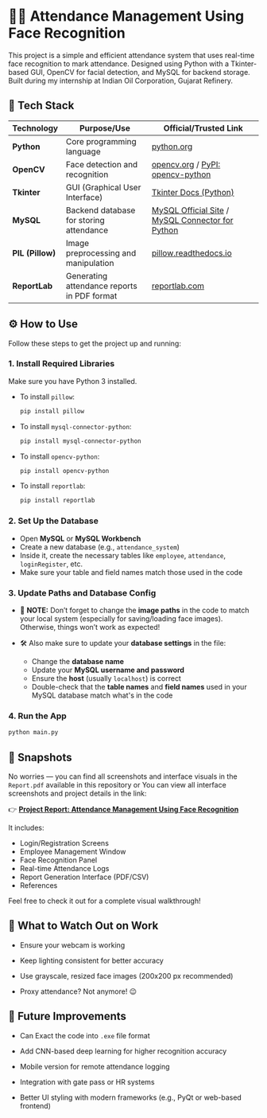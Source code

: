 
# 👨‍💼 Attendance Management Using Face Recognition

This project is a simple and efficient attendance system that uses real-time face recognition to mark attendance. Designed using Python with a Tkinter-based GUI, OpenCV for facial detection, and MySQL for backend storage. Built during my internship at Indian Oil Corporation, Gujarat Refinery.




## 🧰 Tech Stack

| Technology       | Purpose/Use                                 | Official/Trusted Link |
|------------------|----------------------------------------------|------------------------|
| **Python**        | Core programming language                   | [python.org](https://www.python.org/) |
| **OpenCV**        | Face detection and recognition              | [opencv.org](https://opencv.org/) / [PyPI: opencv-python](https://pypi.org/project/opencv-python/) |
| **Tkinter**       | GUI (Graphical User Interface)              | [Tkinter Docs (Python)](https://docs.python.org/3/library/tkinter.html) |
| **MySQL**         | Backend database for storing attendance     | [MySQL Official Site](https://www.mysql.com/) / [MySQL Connector for Python](https://dev.mysql.com/doc/connector-python/en/) |
| **PIL (Pillow)**  | Image preprocessing and manipulation         | [pillow.readthedocs.io](https://pillow.readthedocs.io/en/stable/) |
| **ReportLab**     | Generating attendance reports in PDF format | [reportlab.com](https://www.reportlab.com/documentation/) |

## ⚙️ How to Use
Follow these steps to get the project up and running:

### 1. Install Required Libraries
Make sure you have Python 3 installed.
- To install `pillow`:
    ```bash
    pip install pillow
    ```
- To install `mysql-connector-python`:
    ```bash
    pip install mysql-connector-python
    ```
- To install `opencv-python`:
    ```bash
    pip install opencv-python
    ```
- To install `reportlab`:
    ```bash
    pip install reportlab
    ```

### 2. Set Up the Database
- Open **MySQL** or **MySQL Workbench**
- Create a new database (e.g., `attendance_system`)
- Inside it, create the necessary tables like `employee`, `attendance`, `loginRegister`, etc.
- Make sure your table and field names match those used in the code

### 3. Update Paths and Database Config

- 📌 **NOTE:** Don’t forget to change the **image paths** in the code to match your local system (especially for saving/loading face images). Otherwise, things won’t work as expected!
  
- 🛠️ Also make sure to update your **database settings** in the file:
  - Change the **database name**
  - Update your **MySQL username and password**
  - Ensure the **host** (usually `localhost`) is correct
  - Double-check that the **table names** and **field names** used in your MySQL database match what's in the code

### 4. Run the App
```bash
python main.py
```


## 📸 Snapshots

No worries — you can find all screenshots and interface visuals in the `Report.pdf` available in this repository or You can view all interface screenshots and project details in the link:

👉 [**Project Report: Attendance Management Using Face Recognition**](https://github.com/RyoHaradaps/Attendance-Management-Using-Face-Recognition/blob/33bfdfa2ee01b8c7df5ce9e99392430339f55a88/Report.pdf)

It includes:
- Login/Registration Screens
- Employee Management Window
- Face Recognition Panel
- Real-time Attendance Logs
- Report Generation Interface (PDF/CSV)
- References

Feel free to check it out for a complete visual walkthrough!
## 🤔 What to Watch Out on Work

- Ensure your webcam is working

- Keep lighting consistent for better accuracy

- Use grayscale, resized face images (200x200 px recommended)

- Proxy attendance? Not anymore! 😉

## 📌 Future Improvements

- Can Exact the code into `.exe` file format

- Add CNN-based deep learning for higher recognition accuracy

- Mobile version for remote attendance logging

- Integration with gate pass or HR systems

- Better UI styling with modern frameworks (e.g., PyQt or web-based frontend)